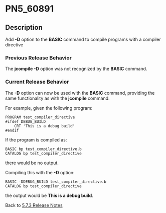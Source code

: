# PN5_60891

<PageHeader />

## Description

Add **-D** option to the **BASIC** command to compile programs with a compiler directive

### Previous Release Behavior

The **jcompile -D** option was not recognized by the **BASIC** command.

### Current Release Behavior

The **-D** option can now be used with the **BASIC** command, providing the same functionality as with the **jcompile** command.

For example, given the following program:

```
PROGRAM test_compiler_directive
#ifdef DEBUG_BUILD
    CRT 'This is a debug build'
#endif
```

If the program is compiled as:

```
BASIC bp test_compiler_directive.b
CATALOG bp test_compiler_directive
```

there would be no output.

Compiling this with the **-D** option:

```
BASIC -DDEBUG_BUILD test_compiler_directive.b
CATALOG bp test_compiler_directive
```

the output would be **This is a debug build**.

Back to [5.7.3 Release Notes](./../README.md)

  
<PageFooter />
